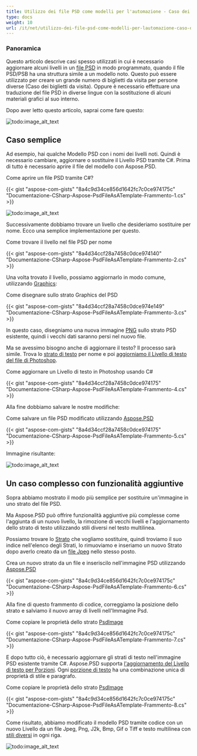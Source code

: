 ```yaml
---
title: Utilizzo dei file PSD come modelli per l'automazione - Caso dei biglietti da visita
type: docs
weight: 10
url: /it/net/utilizzo-dei-file-psd-come-modelli-per-lautomazione-caso-dei-biglietti-da-visita/
---
```


### **Panoramica**
Questo articolo descrive casi spesso utilizzati in cui è necessario aggiornare alcuni livelli in un [file PSD](https://wiki.fileformat.com/image/psd/) in modo programmato, quando il file PSD/PSB ha una struttura simile a un modello noto. Questo può essere utilizzato per creare un grande numero di biglietti da visita per persone diverse (Caso dei biglietti da visita). Oppure è necessario effettuare una traduzione del file PSD in diverse lingue con la sostituzione di alcuni materiali grafici al suo interno.

Dopo aver letto questo articolo, saprai come fare questo:

![todo:image_alt_text](utilizzo-dei-file-psd-come-modelli-per-lautomazione-caso-dei-biglietti-da-visita_1.png)
## **Caso semplice**
Ad esempio, hai qualche Modello PSD con i nomi dei livelli noti. Quindi è necessario cambiare, aggiornare o sostituire il Livello PSD tramite C#. Prima di tutto è necessario aprire il file del modello con Aspose.PSD.

Come aprire un file PSD tramite C#?

{{< gist "aspose-com-gists" "8a4c9d34ce856d1642fc7c0ce974175c" "Documentazione-CSharp-Aspose-PsdFileAsATemplate-Frammento-1.cs" >}}

![todo:image_alt_text](utilizzo-dei-file-psd-come-modelli-per-lautomazione-caso-dei-biglietti-da-visita_2.png)

Successivamente dobbiamo trovare un livello che desideriamo sostituire per nome. Ecco una semplice implementazione per questo.

Come trovare il livello nel file PSD per nome

{{< gist "aspose-com-gists" "8a4d34ccf28a7458c0dce974140" "Documentazione-CSharp-Aspose-PsdFileAsATemplate-Frammento-2.cs" >}}



Una volta trovato il livello, possiamo aggiornarlo in modo comune, utilizzando [Graphics](https://reference.aspose.com/psd/net/aspose.psd/graphics):

Come disegnare sullo strato Graphics del PSD

{{< gist "aspose-com-gists" "8a4d34ccf28a7458c0dce974e149" "Documentazione-CSharp-Aspose-PsdFileAsATemplate-Frammento-3.cs" >}}


In questo caso, disegniamo una nuova immagine [PNG](https://wiki.fileformat.com/image/png/) sullo strato PSD esistente, quindi i vecchi dati saranno persi nel nuovo file.

Ma se avessimo bisogno anche di aggiornare il testo? Il processo sarà simile. Trova lo [strato di testo](https://reference.aspose.com/psd/net/aspose.psd/fileformats/psd/layers/testolivello) per nome e poi [aggiorniamo il Livello di testo del file di Photoshop](/psd/it/net/renderizza-testo-con-colori-differenziati-nel-livello-di-testo/).

Come aggiornare un Livello di testo in Photoshop usando C#

{{< gist "aspose-com-gists" "8a4d34ccf28a7458c0dce974175" "Documentazione-CSharp-Aspose-PsdFileAsATemplate-Frammento-4.cs" >}}


Alla fine dobbiamo salvare le nostre modifiche:

Come salvare un file PSD modificato utilizzando [Aspose.PSD](https://products.aspose.com/psd/net)

{{< gist "aspose-com-gists" "8a4d34ccf28a7458c0dce974175" "Documentazione-CSharp-Aspose-PsdFileAsATemplate-Frammento-5.cs" >}}


Immagine risultante:

![todo:image_alt_text](utilizzo-dei-file-psd-come-modelli-per-lautomazione-caso-dei-biglietti-da-visita_3.png)


## **Un caso complesso con funzionalità aggiuntive**
Sopra abbiamo mostrato il modo più semplice per sostituire un'immagine in uno strato del file PSD.

Ma Aspose.PSD può offrire funzionalità aggiuntive più complesse come l'aggiunta di un nuovo livello, la rimozione di vecchi livelli e l'aggiornamento dello strato di testo utilizzando stili diversi nel testo multilinea.

Possiamo trovare lo [Strato](https://reference.aspose.com/psd/net/aspose.psd/fileformats/psd/layers/strato) che vogliamo sostituire, quindi troviamo il suo indice nell'elenco degli Strati, lo rimuoviamo e inseriamo un nuovo Strato dopo averlo creato da un [file Jpeg](https://wiki.fileformat.com/image/jpeg/) nello stesso posto.

Crea un nuovo strato da un file e inseriscilo nell'immagine PSD utilizzando [Aspose.PSD](https://products.aspose.com/psd/net)

{{< gist "aspose-com-gists" "8a4c9d34ce856d1642fc7c0ce974175c" "Documentazione-CSharp-Aspose-PsdFileAsATemplate-Frammento-6.cs" >}}


Alla fine di questo frammento di codice, correggiamo la posizione dello strato e salviamo il nuovo array di livelli nell'Immagine Psd.

Come copiare le proprietà dello strato [PsdImage](https://reference.aspose.com/imaging/net/aspose.imaging/fileformats/psd/psdimage)

{{< gist "aspose-com-gists" "8a4c9d34ce856d1642fc7c0ce974175c" "Documentazione-CSharp-Aspose-PsdFileAsATemplate-Frammento-7.cs" >}}



E dopo tutto ciò, è necessario aggiornare gli strati di testo nell'immagine PSD esistente tramite C#. Aspose.PSD supporta [l'aggiornamento del Livello di testo per Porzioni](/psd/it/net/lavorare-con-gli-strati-di-testo/). Ogni [porzione di testo](https://reference.aspose.com/psd/net/aspose.psd/fileformats/psd/layers/testo/porzione-di-testo) ha una combinazione unica di proprietà di stile e paragrafo.

Come copiare le proprietà dello strato [PsdImage](https://reference.aspose.com/imaging/net/aspose.imaging/fileformats/psd/psdimage)

{{< gist "aspose-com-gists" "8a4c9d34ce856d1642fc7c0ce974175c" "Documentazione-CSharp-Aspose-PsdFileAsATemplate-Frammento-8.cs" >}}


Come risultato, abbiamo modificato il modello PSD tramite codice con un nuovo Livello da un file Jpeg, Png, J2k, Bmp, Gif o Tiff e testo multilinea con [stili diversi](https://gist.github.com/aspose-com-gists/8a4c9d34ce856d1642fc7c0ce974175c#file-esempi-csharp-aspose-modifica-e-conversione-immagini-psd-renderizzazionedistilidiversiinunlivelloditesto-renderizzazionedistilidiversiinunlivelloditesto-cs) in ogni riga.

![todo:image_alt_text](utilizzo-dei-file-psd-come-modelli-per-lautomazione-caso-dei-biglietti-da-visita_4.png)
